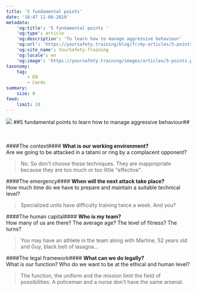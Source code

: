 ```yaml
---
title: '5 fundamental points'
date: '16:47 11-06-2019'
metadata:
    'og:title': '5 fundamental points '
    'og:type': article
    'og:description': 'To learn how to manage aggressive behaviour'
    'og:url': 'https://yoursafety.training/blog/fr/my-articles/5-points-a-verifier'
    'og:site_name': YourSafety.Training
    'og:locale': en
    'og:image': 'https://yoursafety.training/images/articles/5-points.png'
taxonomy:
    tag:
        - EN
        - Cards
summary:
    size: 0
feed:
    limit: 10
---
```


![](http://yoursafety.training/images/articles/5-points.png)
##5 fundamental points to learn how to manage aggressive behaviour##

<br><br>
####The context####
**What is our working environment?**<br>
Are we going to be attacked in a tatami or ring by a complacent opponent?
> No. So don't choose these techniques. They are inappropriate because they are too much or too little "effective".

####The emergency####
**When will the next attack take place?**<br>
How much time do we have to prepare and maintain a suitable technical level?
> Specialized units have difficulty training twice a week. And you?

####The human capital####
**Who is my team?**<br>
How many of us are there? The average age? The level of fitness? The turns?
> You may have an athlete in the team along with Martine, 52 years old and Guy, black belt of lasagna...

####The legal framework####
**What can we do legally?**<br>
What is our function? Who do we want to be at the ethical and human level?
> The function, the uniform and the mission limit the field of possibilities. A policeman and a nurse don't have the same arsenal.
